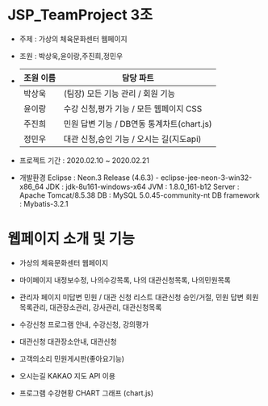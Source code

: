 # JSP_TeamProject 3조
  - 주제 : 가상의 체육문화센터 웹페이지
  - 조원 : 박상욱,윤이랑,주진희,정민우
  - 
    | 조원 이름 | 담당 파트 |
    | ------ | ------ |
    | 박상욱 | (팀장) 모든 기능 관리 / 회원 기능  |
    | 윤이랑 | 수강 신청,평가 기능 / 모든 웹페이지 CSS |
    | 주진희 | 민원 답변 기능 / DB연동 통계차트(chart.js) |
    | 정민우 | 대관 신청,승인 기능 / 오시는 길(지도api) |

  - 프로젝트 기간 :  2020.02.10 ~ 2020.02.21
  - 개발환경 
    Eclipse : Neon.3 Release (4.6.3) - eclipse-jee-neon-3-win32-x86_64
    JDK : jdk-8u161-windows-x64
    JVM : 1.8.0_161-b12
    Server : Apache Tomcat/8.5.38
    DB : MySQL 5.0.45-community-nt
    DB framework : Mybatis-3.2.1


# 웹페이지 소개 및 기능
 -  가상의 체육문화센터 웹페이지

 - 마이페이지
내정보수정,  나의수강목록, 
나의 대관신청목록, 나의민원목록

 - 관리자 페이지
미답변 민원 / 대관 신청 리스트
대관신청 승인/거절,
민원 답변 
회원목록관리, 대관장소관리, 
강사관리, 대관신청목록

 - 수강신청
프로그램 안내, 수강신청, 강의평가

 - 대관신청
대관장소안내, 대관신청

 - 고객의소리
민원게시판(좋아요기능)

 - 오시는길
KAKAO 지도 API 이용

 - 프로그램 수강현황
CHART 그래프 (chart.js)




